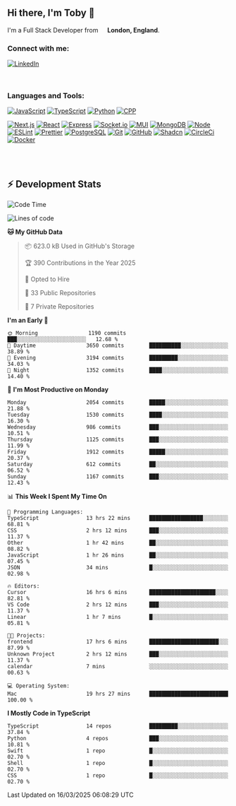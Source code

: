 ## Hi there, I'm Toby 👋

I'm a Full Stack Developer from <img src="https://cdn-icons-png.flaticon.com/512/197/197374.png" width="13" /> **London, England**.

### Connect with me:

[![LinkedIn][linkedin-shield]][linkedin-url]

<br />

### Languages and Tools:

[![JavaScript][JavaScript]][JavaScript-url] [![TypeScript][TypeScript]][TypeScript-url] [![Python][Python]][Python-url] [![CPP][CPP]][CPP-url]

[![Next.js][Next.js]][Next-url] [![React][React.js]][React-url] [![Express][Express.js]][Express-url] [![Socket.io][SocketIo]][SocketIo-url] [![MUI][MUI]][MUI-url] [![MongoDB][MongoDB]][Mongo-url] [![Node][Node.js]][Node-url] [![ESLint][ESLint]][ESLint-url] [![Prettier][Prettier]][Prettier-url] [![PostgreSQL][PostgreSQL]][PostgreSQL-url] [![Git][Git]][Git-url] [![GitHub][GitHub]][GitHub-url] [![Shadcn][Shadcn]][Shadcn-url] [![CircleCi][CircleCi]][CircleCi-url] [![Docker][Docker]][Docker-url]

<br />
<br />

## :zap: Development Stats

<!--START_SECTION:waka-->
![Code Time](http://img.shields.io/badge/Code%20Time-1%2C282%20hrs%2031%20mins-blue)

![Lines of code](https://img.shields.io/badge/From%20Hello%20World%20I%27ve%20Written-3.5%20million%20lines%20of%20code-blue)

**🐱 My GitHub Data** 

> 📦 623.0 kB Used in GitHub's Storage 
 > 
> 🏆 390 Contributions in the Year 2025
 > 
> 💼 Opted to Hire
 > 
> 📜 33 Public Repositories 
 > 
> 🔑 7 Private Repositories 
 > 
**I'm an Early 🐤** 

```text
🌞 Morning                1190 commits        ███░░░░░░░░░░░░░░░░░░░░░░   12.68 % 
🌆 Daytime                3650 commits        ██████████░░░░░░░░░░░░░░░   38.89 % 
🌃 Evening                3194 commits        █████████░░░░░░░░░░░░░░░░   34.03 % 
🌙 Night                  1352 commits        ████░░░░░░░░░░░░░░░░░░░░░   14.40 % 
```
📅 **I'm Most Productive on Monday** 

```text
Monday                   2054 commits        █████░░░░░░░░░░░░░░░░░░░░   21.88 % 
Tuesday                  1530 commits        ████░░░░░░░░░░░░░░░░░░░░░   16.30 % 
Wednesday                986 commits         ███░░░░░░░░░░░░░░░░░░░░░░   10.51 % 
Thursday                 1125 commits        ███░░░░░░░░░░░░░░░░░░░░░░   11.99 % 
Friday                   1912 commits        █████░░░░░░░░░░░░░░░░░░░░   20.37 % 
Saturday                 612 commits         ██░░░░░░░░░░░░░░░░░░░░░░░   06.52 % 
Sunday                   1167 commits        ███░░░░░░░░░░░░░░░░░░░░░░   12.43 % 
```


📊 **This Week I Spent My Time On** 

```text
💬 Programming Languages: 
TypeScript               13 hrs 22 mins      █████████████████░░░░░░░░   68.81 % 
CSS                      2 hrs 12 mins       ███░░░░░░░░░░░░░░░░░░░░░░   11.37 % 
Other                    1 hr 42 mins        ██░░░░░░░░░░░░░░░░░░░░░░░   08.82 % 
JavaScript               1 hr 26 mins        ██░░░░░░░░░░░░░░░░░░░░░░░   07.45 % 
JSON                     34 mins             █░░░░░░░░░░░░░░░░░░░░░░░░   02.98 % 

🔥 Editors: 
Cursor                   16 hrs 6 mins       █████████████████████░░░░   82.81 % 
VS Code                  2 hrs 12 mins       ███░░░░░░░░░░░░░░░░░░░░░░   11.37 % 
Linear                   1 hr 7 mins         █░░░░░░░░░░░░░░░░░░░░░░░░   05.81 % 

🐱‍💻 Projects: 
frontend                 17 hrs 6 mins       ██████████████████████░░░   87.99 % 
Unknown Project          2 hrs 12 mins       ███░░░░░░░░░░░░░░░░░░░░░░   11.37 % 
calendar                 7 mins              ░░░░░░░░░░░░░░░░░░░░░░░░░   00.63 % 

💻 Operating System: 
Mac                      19 hrs 27 mins      █████████████████████████   100.00 % 
```

**I Mostly Code in TypeScript** 

```text
TypeScript               14 repos            █████████░░░░░░░░░░░░░░░░   37.84 % 
Python                   4 repos             ███░░░░░░░░░░░░░░░░░░░░░░   10.81 % 
Swift                    1 repo              █░░░░░░░░░░░░░░░░░░░░░░░░   02.70 % 
Shell                    1 repo              █░░░░░░░░░░░░░░░░░░░░░░░░   02.70 % 
CSS                      1 repo              █░░░░░░░░░░░░░░░░░░░░░░░░   02.70 % 
```




 Last Updated on 16/03/2025 06:08:29 UTC
<!--END_SECTION:waka-->


<!-- MARKDOWN LINKS & IMAGES -->
<!-- https://www.markdownguide.org/basic-syntax/#reference-style-links -->

[CPP-url]: https://cplusplus.com/
[CPP]: https://img.shields.io/badge/-C++-blue?style=for-the-badge&logo=cplusplus
[JavaScript-url]: https://developer.mozilla.org/en-US/docs/Web/JavaScript
[JavaScript]: https://shields.io/badge/JavaScript-F7DF1E?logo=JavaScript&logoColor=000&style=for-the-badge
[TypeScript-url]: https://www.typescriptlang.org/
[TypeScript]: https://shields.io/badge/TypeScript-3178C6?logo=TypeScript&logoColor=FFF&style=for-the-badge
[Python-url]: https://www.python.org/
[Python]: https://img.shields.io/badge/python-3670A0?style=for-the-badge&logo=python&logoColor=ffdd54
[linkedin-shield]: https://img.shields.io/badge/LinkedIn-0077B5?style=for-the-badge&logo=linkedin&logoColor=white
[linkedin-url]: https://linkedin.com/in/toby-dixon-smith/
[Next.js]: https://img.shields.io/badge/next.js-000000?style=for-the-badge&logo=nextdotjs&logoColor=white
[Next-url]: https://nextjs.org/
[React.js]: https://img.shields.io/badge/React-20232A?style=for-the-badge&logo=react&logoColor=61DAFB
[React-url]: https://reactjs.org/
[Express.js]: https://img.shields.io/badge/Express.js-404D59?style=for-the-badge&logo=express
[Express-url]: https://expressjs.com/
[Node.js]: https://img.shields.io/badge/Node.js-43853D?style=for-the-badge&logo=node.js&logoColor=white
[Node-url]: https://nodejs.org/
[MongoDB]: https://img.shields.io/badge/MongoDB-4EA94B?style=for-the-badge&logo=mongodb&logoColor=white
[Mongo-url]: https://www.mongodb.com/
[ESLint]: https://img.shields.io/badge/eslint-3A33D1?style=for-the-badge&logo=eslint&logoColor=white
[ESLint-url]: https://eslint.org/
[Prettier]: https://img.shields.io/badge/prettier-1A2C34?style=for-the-badge&logo=prettier&logoColor=F7BA3E
[Prettier-url]: https://prettier.io/
[SocketIo-url]: https://socket.io/
[SocketIo]: https://img.shields.io/badge/Socket.io-010101?style=for-the-badge&logo=socket.io&badgeColor=010101
[MUI-url]: https://mui.com/
[MUI]: https://img.shields.io/badge/MUI-%230081CB.svg?style=for-the-badge&logo=mui&logoColor=white
[PostgreSQL-url]: https://www.postgresql.org/
[PostgreSQL]: https://img.shields.io/badge/postgresql-4169e1?style=for-the-badge&logo=postgresql&logoColor=white
[Git-url]: https://git-scm.com/
[Git]: https://img.shields.io/badge/GIT-E44C30?style=for-the-badge&logo=git&logoColor=white
[GitHub-url]: https://github.com/
[GitHub]: https://img.shields.io/badge/GitHub-100000?style=for-the-badge&logo=github&logoColor=white
[Shadcn-url]: https://ui.shadcn.com/
[Shadcn]: https://img.shields.io/badge/shadcn%2Fui-000?logo=shadcnui&logoColor=fff&style=for-the-badge
[CircleCi-url]: https://ui.shadcn.com/
[CircleCi]: https://img.shields.io/badge/circleci-343434?logo=circleci&logoColor=fff&style=for-the-badge
[Docker-url]: https://ui.shadcn.com/
[Docker]: https://img.shields.io/badge/docker-2496ED?logo=docker&logoColor=fff&style=for-the-badge
